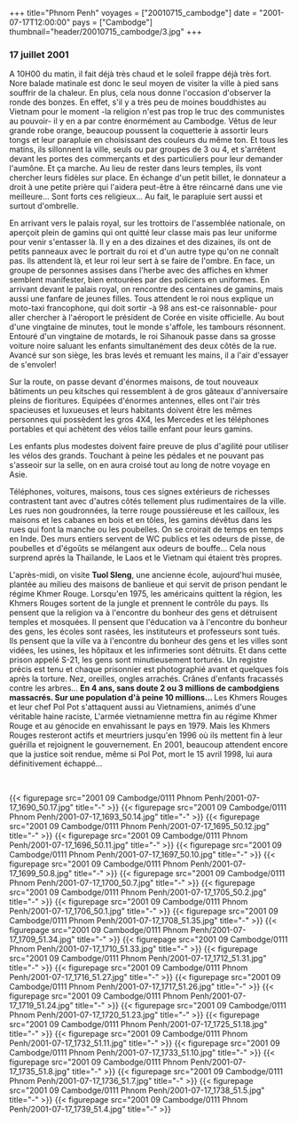+++
title="Phnom Penh"
voyages = ["20010715_cambodge"]
date = "2001-07-17T12:00:00"
pays = ["Cambodge"]
thumbnail="header/20010715_cambodge/3.jpg"
+++
###  17 juillet 2001

A 10H00 du matin, il fait déjà très chaud et le soleil frappe déjà très fort. 
Nore balade matinale est donc le seul moyen de visiter la ville à pied sans 
souffrir de la chaleur. En plus, cela nous donne l'occasion d'observer la ronde 
des bonzes. En effet, s'il y a très peu de moines bouddhistes au Vietnam pour 
le moment -la religion n'est pas trop le truc des communistes au pouvoir- il 
y en a par contre énormément au Cambodge. Vêtus de leur grande robe orange, 
beaucoup poussent la coquetterie à assortir leurs tongs et leur parapluie en 
choisissant des couleurs du même ton. Et tous les matins, ils sillonnent la 
ville, seuls ou par groupes de 3 ou 4, et s'arrêtent devant les portes des commerçants 
et des particuliers pour leur demander l'aumône. Et ça marche. Au lieu de rester 
dans leurs temples, ils vont chercher leurs fidèles sur place. En échange d'un 
petit billet, le donnateur a droit à une petite prière qui l'aidera peut-être 
à être réincarné dans une vie meilleure... Sont forts ces religieux... Au fait, 
le parapluie sert aussi et surtout d'ombrelle.

En arrivant vers le palais royal, sur les trottoirs de l'assemblée nationale, 
on aperçoit plein de gamins qui ont quitté leur classe mais pas leur uniforme 
pour venir s'entasser là. Il y en a des dizaines et des dizaines, ils ont de 
petits panneaux avec le portrait du roi et d'un autre type qu'on ne connaît 
pas. Ils attendent là, et leur roi leur sert à se faire de l'ombre. En face, 
un groupe de personnes assises dans l'herbe avec des affiches en khmer semblent 
manifester, bien entourées par des policiers en uniformes. En arrivant devant 
le palais royal, on rencontre des centaines de gamins, mais aussi une fanfare 
de jeunes filles. Tous attendent le roi nous explique un moto-taxi francophone, 
qui doit sortir -à 98 ans est-ce raisonnable- pour aller chercher à l'aéroport 
le président de Corée en visite officielle. Au bout d'une vingtaine de minutes, 
tout le monde s'affole, les tambours résonnent. Entouré d'un vingtaine de motards, 
le roi Sihanouk passe dans sa grosse voiture noire saluant les enfants simultanément 
des deux côtés de la rue. Avancé sur son siège, les bras levés et remuant les 
mains, il a l'air d'essayer de s'envoler!

Sur la route, on passe devant d'énormes maisons, de tout nouveaux bâtiments 
un peu kitsches qui ressemblent à de gros gâteaux d'anniversaire pleins de fioritures. 
Equipées d'énormes antennes, elles ont l'air très spacieuses et luxueuses et 
leurs habitants doivent être les mêmes personnes qui possèdent les gros 4X4, 
les Mercedes et les téléphones portables et qui achètent des vélos taille enfant 
pour leurs gamins.

Les enfants plus modestes doivent faire preuve de plus d'agilité pour utiliser 
les vélos des grands. Touchant à peine les pédales et ne pouvant pas s'asseoir 
sur la selle, on en aura croisé tout au long de notre voyage en Asie. 

Téléphones, voitures, maisons, tous ces signes extérieurs de richesses contrastent 
tant avec d'autres côtés tellement plus rudimentaires de la ville. Les rues 
non goudronnées, la terre rouge poussiéreuse et les cailloux, les maisons et 
les cabanes en bois et en tôles, les gamins dévêtus dans les rues qui font la 
manche ou les poubelles. On se croirait de temps en temps en Inde. Des murs 
entiers servent de WC publics et les odeurs de pisse, de poubelles et d'égoûts 
se mélangent aux odeurs de bouffe... Cela nous surprend après la Thaïlande, 
le Laos et le Vietnam qui étaient très propres. 

L'après-midi, on visite <b>Tuol Sleng</b>, une ancienne école, aujourd'hui 
musée, plantée au milieu des maisons de banlieue et qui servit de prison pendant 
le régime Khmer Rouge. Lorsqu'en 1975, les américains quittent la région, les 
Khmers Rouges sortent de la jungle et prennent le contrôle du pays. Ils pensent 
que la religion va à l'encontre du bonheur des gens et détruisent temples et 
mosquées. Il pensent que l'éducation va à l'encontre du bonheur des gens, les 
écoles sont rasées, les instituteurs et professeurs sont tués. Ils pensent que 
la ville va à l'encontre du bonheur des gens et les villes sont vidées, les 
usines, les hôpitaux et les infirmeries sont détruits. Et dans cette prison 
appelé S-21, les gens sont minutieusement torturés. Un registre précis est tenu 
et chaque prisonnier est photographié avant et quelques fois après la torture. 
Nez, oreilles, ongles arrachés. Crânes d'enfants fracassés contre les arbres... 
<b>En 4 ans, sans doute 2 ou 3 millions de cambodgiens massacrés. Sur une population 
d'à peine 10 millions... </b>Les Khmers Rouges et leur chef Pol Pot s'attaquent 
aussi au Vietnamiens, animés d'une véritable haine raciste, L'armée vietnamienne 
mettra fin au régime Khmer Rouge et au génocide en envahissant le pays en 1979. 
Mais les Khmers Rouges resteront actifs et meurtriers jusqu'en 1996 où ils mettent 
fin à leur guérilla et rejoignent le gouvernement. En 2001, beaucoup attendent 
encore que la justice soit rendue, même si Pol Pot, mort le 15 avril 1998, lui 
aura définitivement échappé...

&nbsp;


<div id="TOTO">{{< figurepage src="2001 09 Cambodge/0111 Phnom Penh/2001-07-17_1690_50.17.jpg" title="-"  >}}
{{< figurepage src="2001 09 Cambodge/0111 Phnom Penh/2001-07-17_1693_50.14.jpg" title="-"  >}}
{{< figurepage src="2001 09 Cambodge/0111 Phnom Penh/2001-07-17_1695_50.12.jpg" title="-"  >}}
{{< figurepage src="2001 09 Cambodge/0111 Phnom Penh/2001-07-17_1696_50.11.jpg" title="-"  >}}
{{< figurepage src="2001 09 Cambodge/0111 Phnom Penh/2001-07-17_1697_50.10.jpg" title="-"  >}}
{{< figurepage src="2001 09 Cambodge/0111 Phnom Penh/2001-07-17_1699_50.8.jpg" title="-"  >}}
{{< figurepage src="2001 09 Cambodge/0111 Phnom Penh/2001-07-17_1700_50.7.jpg" title="-"  >}}
{{< figurepage src="2001 09 Cambodge/0111 Phnom Penh/2001-07-17_1705_50.2.jpg" title="-"  >}}
{{< figurepage src="2001 09 Cambodge/0111 Phnom Penh/2001-07-17_1706_50.1.jpg" title="-"  >}}
{{< figurepage src="2001 09 Cambodge/0111 Phnom Penh/2001-07-17_1708_51.35.jpg" title="-"  >}}
{{< figurepage src="2001 09 Cambodge/0111 Phnom Penh/2001-07-17_1709_51.34.jpg" title="-"  >}}
{{< figurepage src="2001 09 Cambodge/0111 Phnom Penh/2001-07-17_1710_51.33.jpg" title="-"  >}}
{{< figurepage src="2001 09 Cambodge/0111 Phnom Penh/2001-07-17_1712_51.31.jpg" title="-"  >}}
{{< figurepage src="2001 09 Cambodge/0111 Phnom Penh/2001-07-17_1716_51.27.jpg" title="-"  >}}
{{< figurepage src="2001 09 Cambodge/0111 Phnom Penh/2001-07-17_1717_51.26.jpg" title="-"  >}}
{{< figurepage src="2001 09 Cambodge/0111 Phnom Penh/2001-07-17_1719_51.24.jpg" title="-"  >}}
{{< figurepage src="2001 09 Cambodge/0111 Phnom Penh/2001-07-17_1720_51.23.jpg" title="-"  >}}
{{< figurepage src="2001 09 Cambodge/0111 Phnom Penh/2001-07-17_1725_51.18.jpg" title="-"  >}}
{{< figurepage src="2001 09 Cambodge/0111 Phnom Penh/2001-07-17_1732_51.11.jpg" title="-"  >}}
{{< figurepage src="2001 09 Cambodge/0111 Phnom Penh/2001-07-17_1733_51.10.jpg" title="-"  >}}
{{< figurepage src="2001 09 Cambodge/0111 Phnom Penh/2001-07-17_1735_51.8.jpg" title="-"  >}}
{{< figurepage src="2001 09 Cambodge/0111 Phnom Penh/2001-07-17_1736_51.7.jpg" title="-"  >}}
{{< figurepage src="2001 09 Cambodge/0111 Phnom Penh/2001-07-17_1738_51.5.jpg" title="-"  >}}
{{< figurepage src="2001 09 Cambodge/0111 Phnom Penh/2001-07-17_1739_51.4.jpg" title="-"  >}}
</DIV>

